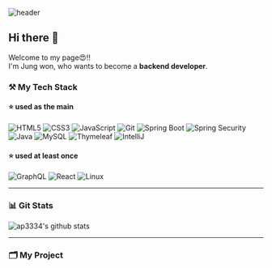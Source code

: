 ![header](https://capsule-render.vercel.app/api?type=waving&color=auto&height=300&section=header&text=Wons%20Repository&fontSize=60)


## Hi there 👋

Welcome to my page😍‼️
<br>
I'm Jung won, who wants to become a <b>backend developer</b>.


### ⚒ My Tech Stack

#### ⭐️ used as the main

![HTML5](https://img.shields.io/badge/-HTML5-E34F26?style=for-the-badge&logo=html5&logoColor=white)
![CSS3](https://img.shields.io/badge/-CSS3-1572B6?style=for-the-badge&logo=css3&logoColor=white)
![JavaScript](https://img.shields.io/badge/-JavaScript-F7DF1E?style=for-the-badge&logo=javascript&logoColor=white)
![Git](https://img.shields.io/badge/-Git-F05032?style=for-the-badge&logo=git&logoColor=white)
![Spring Boot](https://img.shields.io/badge/-SpringBoot-6DB33F?style=for-the-badge&logo=springboot&logoColor=white)
![Spring Security](https://img.shields.io/badge/-SpringSecurity-6DB33F?style=for-the-badge&logo=springsecurity&logoColor=white)
![Java](https://img.shields.io/badge/-Java-4B4B77?style=for-the-badge&logo=java&logoColor=white)
![MySQL](https://img.shields.io/badge/-MySQL-4479A1?style=for-the-badge&logo=mysql&logoColor=white)
![Thymeleaf](https://img.shields.io/badge/-Thymeleaf-005F0F?style=for-the-badge&logo=thymeleaf&logoColor=white)
![IntelliJ](https://img.shields.io/badge/-IntelliJ-000000?style=for-the-badge&logo=intellijidea&logoColor=white)


#### ⭐️ used at least once

![GraphQL](https://img.shields.io/badge/-GraphQL-E10098?style=for-the-badge&logo=graphql&logoColor=white)
![React](https://img.shields.io/badge/-React-61DAFB?style=for-the-badge&logo=react&logoColor=white)
![Linux](https://img.shields.io/badge/-Linux-FCC624?style=for-the-badge&logo=linux&logoColor=white)


---

### 📊 Git Stats
![ap3334's github stats](https://github-readme-stats.vercel.app/api?username=ap3334&show_icons=true)

---


### 🗂 My Project


